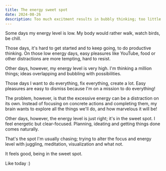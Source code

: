 ```yaml
---
title: The energy sweet spot
date: 2024-08-26
description: Too much excitment results in bubbly thinking; too little results in lack of motivation. The ideal is somewhere in the middle. How can I get there?
---
```


Some days my energy level is low. My body would rather walk, watch birds, be chill.

Those days, it's hard to get started and to keep going, to do productive thinking. On those low energy days, easy pleasures like YouTube, food or other distractions are more tempting, hard to resist.

Other days, however, my energy level is very high. I'm thinking a million things; ideas overlapping and bubbling with possibilities.

Those days I want to do everything, fix everything, create a lot. Easy pleasures are easy to dismiss because I'm on a mission to do everything!

The problem, however, is that the excessive energy can be a distraction on its own. Instead of focusing on concrete actions and completing them, my brain wants to explore all the things we'll do, and how marvelous it will be!

Other days, however, the energy level is just right; it's in the sweet spot. I feel energetic but clear-focused. Planning, ideating and getting things done comes naturally.

That's the spot I'm usually chasing; trying to alter the focus and energy level with juggling, meditation, visualization and what not.

It feels good, being in the sweet spot.

Like today :)

